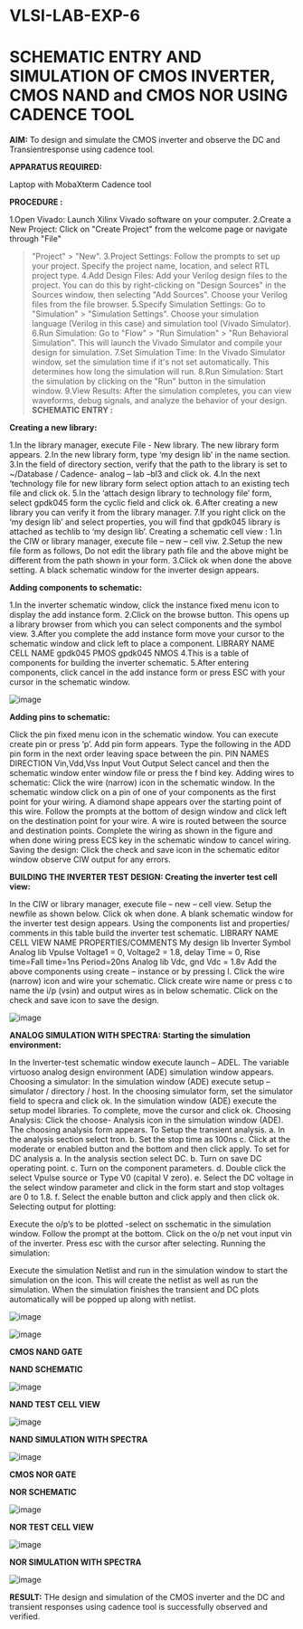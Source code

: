 # VLSI-LAB-EXP-6
# SCHEMATIC ENTRY AND SIMULATION OF CMOS INVERTER, CMOS NAND and CMOS NOR USING CADENCE TOOL

**AIM:** To design and simulate the CMOS inverter and observe the DC and Transientresponse using cadence tool.

**APPARATUS REQUIRED:**  

Laptop with MobaXterm
Cadence tool

**PROCEDURE :**

1.Open Vivado: Launch Xilinx Vivado software on your computer.
2.Create a New Project: Click on "Create Project" from the welcome page or navigate through "File"
> "Project" > "New".
3.Project Settings: Follow the prompts to set up your project. Specify the project name, location,
and select RTL project type.
4.Add Design Files: Add your Verilog design files to the project. You can do this by right-clicking on
"Design Sources" in the Sources window, then selecting "Add Sources". Choose your Verilog files
from the file browser.
5.Specify Simulation Settings: Go to "Simulation" > "Simulation Settings". Choose your simulation
language (Verilog in this case) and simulation tool (Vivado Simulator).
6.Run Simulation: Go to "Flow" > "Run Simulation" > "Run Behavioral Simulation". This will launch
the Vivado Simulator and compile your design for simulation.
7.Set Simulation Time: In the Vivado Simulator window, set the simulation time if it's not set
automatically. This determines how long the simulation will run.
8.Run Simulation: Start the simulation by clicking on the "Run" button in the simulation window.
9.View Results: After the simulation completes, you can view waveforms, debug signals, and analyze
the behavior of your design.
**SCHEMATIC ENTRY :**
 
**Creating a new library:**

1.In the library manager, execute File - New library. The new library form appears.
2.In the new library form, type ‘my design lib’ in the name section.
3.In the field of directory section, verify that the path to the library is set to ~/Database / Cadence-
analog – lab –bl3 and click ok.
4.In the next ‘technology file for new library form select option attach to an existing tech file and
click ok.
5.In the ‘attach design library to technology file’ form, select gpdk045 form the cyclic field and click
ok.
6.After creating a new library you can verify it from the library manager.
7.If you right click on the ‘my design lib’ and select properties, you will find that gpdk045 library is
attached as techlib to ‘my design lib’.
Creating a schematic cell view :
1.In the CIW or library manager, execute file – new – cell viw.
2.Setup the new file form as follows, Do not edit the library path file and the above might be
different from the path shown in your form.
3.Click ok when done the above setting. A black schematic window for the inverter design appears.

**Adding components to schematic:**

1.In the inverter schematic window, click the instance fixed menu icon to display the add instance
form.
2.Click on the browse button. This opens up a library browser from which you can select
components and the symbol view.
3.After you complete the add instance form move your cursor to the schematic window and click
left to place a component. LIBRARY NAME CELL NAME gpdk045 PMOS gpdk045 NMOS
4.This is a table of components for building the inverter schematic.
5.After entering components, click cancel in the add instance form or press ESC with your cursor in
the schematic window.

![image](https://github.com/Logesh-KS/VLSI-LAB-EXP-6/assets/113246318/a91808f3-7396-4372-b8a7-cd6f16681a3c)


**Adding pins to schematic:**

Click the pin fixed menu icon in the schematic window. You can execute create pin or press ‘p’.
Add pin form appears. Type the following in the ADD pin form in the next order leaving space between the pin. PIN NAMES DIRECTION Vin,Vdd,Vss Input Vout Output
Select cancel and then the schematic window enter window file or press the f bind key. Adding wires to schematic:
Click the wire (narrow) icon in the schematic window.
In the schematic window click on a pin of one of your components as the first point for your wiring. A diamond shape appears over the starting point of this wire.
Follow the prompts at the bottom of design window and click left on the destination point for your wire. A wire is routed between the source and destination points.
Complete the wiring as shown in the figure and when done wiring press ECS key in the schematic window to cancel wiring.
Saving the design: Click the check and save icon in the schematic editor window observe CIW output for any errors.

**BUILDING THE INVERTER TEST DESIGN: Creating the inverter test cell view:**

In the CIW or library manager, execute file – new – cell view.
Setup the newfile as shown below.
Click ok when done. A blank schematic window for the inverter test design appears.
Using the components list and properties/ comments in this table build the inverter test schematic. LIBRARY NAME CELL VIEW NAME PROPERTIES/COMMENTS My design lib Inverter Symbol Analog lib Vpulse Voltage1 = 0, Voltage2 = 1.8, delay Time = 0, Rise time=Fall time=1ns Period=20ns Analog lib Vdc, gnd Vdc = 1.8v
Add the above components using create – instance or by pressing I.
Click the wire (narrow) icon and wire your schematic.
Click create wire name or press c to name the i/p (vsin) and output wires as in below schematic.
Click on the check and save icon to save the design.

![image](https://github.com/Logesh-KS/VLSI-LAB-EXP-6/assets/113246318/dbc9f50e-28de-426a-8a16-899267da9ecc)

**ANALOG SIMULATION WITH SPECTRA: Starting the simulation environment:**

In the Inverter-test schematic window execute launch – ADEL. The variable virtuoso analog design environment (ADE) simulation window appears. Choosing a simulator:
In the simulation window (ADE) execute setup – simulator / directory / host.
In the choosing simulator form, set the simulator field to specra and click ok.
In the simulation window (ADE) execute the setup model libraries. To complete, move the cursor and click ok. Choosing Analysis:
Click the choose- Analysis icon in the simulation window (ADE).
The choosing analysis form appears.
To Setup the transient analysis. a. In the analysis section select tron. b. Set the stop time as 100ns c. Click at the moderate or enabled button and the bottom and then click apply.
To set for DC analysis a. In the analysis section select DC. b. Turn on save DC operating point. c. Turn on the component parameters. d. Double click the select Vpulse source or Type V0 (capital V zero). e. Select the DC voltage in the select window parameter and click in the form start and stop voltages are 0 to 1.8. f. Select the enable button and click apply and then click ok.
Selecting output for plotting:

Execute the o/p’s to be plotted -select on sschematic in the simulation window.
Follow the prompt at the bottom. Click on the o/p net vout input vin of the inverter. Press esc with the cursor after selecting.
Running the simulation:

Execute the simulation Netlist and run in the simulation window to start the simulation on the icon. This will create the netlist as well as run the simulation.
When the simulation finishes the transient and DC plots automatically will be popped up along with netlist.

![image](https://github.com/Logesh-KS/VLSI-LAB-EXP-6/assets/113246318/b339a0eb-c6e3-46ca-9c49-ce614efcc100)

![image](https://github.com/Logesh-KS/VLSI-LAB-EXP-6/assets/113246318/451241a0-510e-450c-99dd-035eb6b7f500)

**CMOS NAND GATE**

**NAND SCHEMATIC**

![image](https://github.com/Logesh-KS/VLSI-LAB-EXP-6/assets/113246318/18c63cf5-417f-46fc-a3a5-330847007bbb)

**NAND TEST CELL VIEW**

![image](https://github.com/Logesh-KS/VLSI-LAB-EXP-6/assets/113246318/07bea821-9212-4fb4-aa28-2f6eb33d8afb)

**NAND SIMULATION WITH SPECTRA**

![image](https://github.com/Logesh-KS/VLSI-LAB-EXP-6/assets/113246318/5413e719-3c98-48db-ac28-bdd7ab4b24af)

**CMOS NOR GATE**

**NOR SCHEMATIC**

![image](https://github.com/Logesh-KS/VLSI-LAB-EXP-6/assets/113246318/5f9d8371-12be-43af-bfd4-afa2134627a7)


**NOR TEST CELL VIEW**

![image](https://github.com/Logesh-KS/VLSI-LAB-EXP-6/assets/113246318/dbf37cf9-b089-419f-8e46-6da0b7a3cbca)

**NOR SIMULATION WITH SPECTRA**

![image](https://github.com/Logesh-KS/VLSI-LAB-EXP-6/assets/113246318/d99caea3-4bdf-4467-9f0f-bb0de8e2e96b)

**RESULT:** THe design and simulation of the CMOS inverter and the DC and transient responses using cadence tool is successfully observed and verified.










